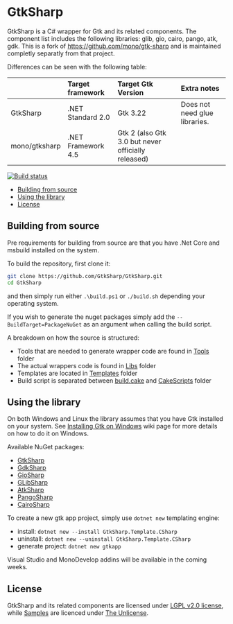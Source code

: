 # GtkSharp

GtkSharp is a C# wrapper for Gtk and its related components. The component list includes the following libraries: glib, gio, cairo, pango, atk, gdk. This is a fork of https://github.com/mono/gtk-sharp and is maintained completly separatly from that project.

Differences can be seen with the following table:

|               | Target framework   | Target Gtk Version                                 | Extra notes                   |
|:--------------|:-------------------|:---------------------------------------------------|:------------------------------|
| GtkSharp      | .NET Standard 2.0  | Gtk 3.22                                           | Does not need glue libraries. |
| mono/gtksharp | .NET Framework 4.5 | Gtk 2 (also Gtk 3.0 but never officially released) |                               |

[![Build status](https://travis-ci.org/GtkSharp/GtkSharp.svg?branch=develop)](https://travis-ci.org/GtkSharp/GtkSharp)

* [Building from source](#building-from-source)
* [Using the library](#using-the-library)
* [License](#license)

## Building from source

Pre requirements for building from source are that you have .Net Core and msbuild installed on the system.

To build the repository, first clone it:

```sh
git clone https://github.com/GtkSharp/GtkSharp.git
cd GtkSharp
```

and then simply run either `.\build.ps1` or `./build.sh` depending your operating system.

If you wish to generate the nuget packages simply add the `--BuildTarget=PackageNuGet` as an argument when calling the build script.

A breakdown on how the source is structured:

* Tools that are needed to generate wrapper code are found in [Tools](Source/Tools) folder
* The actual wrappers code is found in [Libs](Source/Libs) folder
* Templates are located in [Templates](Source/Templates) folder
* Build script is separated between [build.cake](build.cake) and [CakeScripts](CakeScripts) folder

## Using the library

On both Windows and Linux the library assumes that you have Gtk installed on your system. See [Installing Gtk on Windows](https://github.com/GtkSharp/GtkSharp/wiki/Installing-Gtk-on-Windows) wiki page for more details on how to do it on Windows.

Available NuGet packages:

* [GtkSharp](https://www.nuget.org/packages/GtkSharp/)
* [GdkSharp](https://www.nuget.org/packages/GdkSharp/)
* [GioSharp](https://www.nuget.org/packages/GioSharp/)
* [GLibSharp](https://www.nuget.org/packages/GLibSharp/)
* [AtkSharp](https://www.nuget.org/packages/AtkSharp/)
* [PangoSharp](https://www.nuget.org/packages/PangoSharp/)
* [CairoSharp](https://www.nuget.org/packages/CairoSharp/)

To create a new gtk app project, simply use `dotnet new` templating engine:

* install: `dotnet new --install GtkSharp.Template.CSharp`
* uninstall: `dotnet new --uninstall GtkSharp.Template.CSharp`
* generate project: `dotnet new gtkapp`

Visual Studio and MonoDevelop addins will be available in the coming weeks.

## License

GtkSharp and its related components are licensed under [LGPL v2.0 license](LICENSE), while [Samples](Source/Samples) are licenced under [The Unlicense](Source/Samples/LICENSE).

